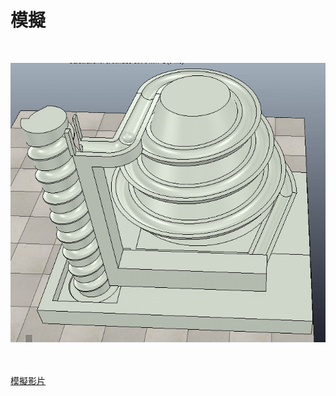 # 模擬
</br>

![](../photos/模擬.gif)

</br>
</br>
<a href="https://www.youtube.com/watch?v=9OzEeJaSAjw">模擬影片</a>
